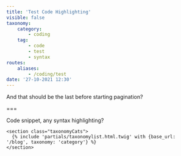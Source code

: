 ```yaml
---
title: 'Test Code Highlighting'
visible: false
taxonomy:
    category:
        - coding
    tag:
        - code
        - test
        - syntax
routes:
    aliases:
        - /coding/test
date: '27-10-2021 12:30'
---
```


And that should be the last before starting pagination?

===

Code snippet, any syntax highlighting?

```twig
<section class="taxonomyCats">
  {% include 'partials/taxonomylist.html.twig' with {base_url: '/blog', taxonomy: 'category'} %}
</section>
```